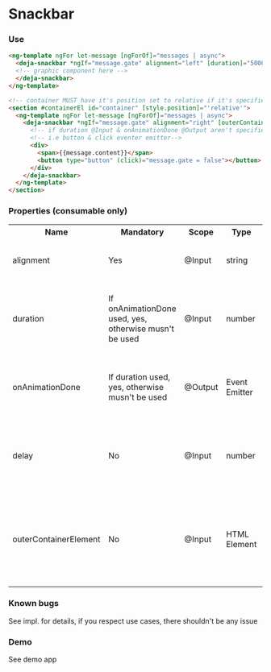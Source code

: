 # Snackbar

### Use

```html
<ng-template ngFor let-message [ngForOf]="messages | async">
  <deja-snackbar *ngIf="message.gate" alignment="left" [duration]="5000" (onAnimationDone)="message.gate = false">
  <!-- graphic component here -->
  </deja-snackbar>
</ng-template>
```

```html
<!-- container MUST have it's position set to relative if it's specified using outerContainerElement @Output -->
<section #containerEl id="container" [style.position]="'relative'">
  <ng-template ngFor let-message [ngForOf]="messages | async">
    <deja-snackbar *ngIf="message.gate" alignment="right" [outerContainerElement]="containerEl">
      <!-- if duration @Input & onAnimationDone @Output aren't specified, MUST have an event emitter to dispose the snackbar -->
      <!-- i.e button & click eventer emitter-->
      <div>
        <span>{{message.content}}</span>
        <button type="button" (click)="message.gate = false"></button>
      </div>
    </deja-snackbar>
  </ng-template>
</section>
```

### Properties (consumable only)

<table>
    <tr>
        <th>Name</th>
        <th>Mandatory</th>
        <th>Scope</th>
        <th>Type</th>
        <th>Description</th>
    </tr>
    <tr>
        <td>alignment</td>
        <td>Yes</td>
        <td>@Input</td>
        <td>string</td>
        <td>Specify the anchor for the snackbar</td>
    </tr>
    <tr>
        <td>duration</td>
        <td>If onAnimationDone used, yes, otherwise musn't be used</td>
        <td>@Input</td>
        <td>number</td>
        <td>Specify the lifetime of the snackbar if not disposed by user</td>
    </tr>
    <tr>
        <td>onAnimationDone</td>
        <td>If duration used, yes, otherwise musn't be used</td>
        <td>@Output</td>
        <td>Event Emitter</td>
        <td>Negate the flag used for element removal from the DOM</td>
    </tr>
    <tr>
        <td>delay</td>
        <td>No</td>
        <td>@Input</td>
        <td>number</td>
        <td>Specify the delay before the animation is launched at element creation</td>
    </tr>
    <tr>
        <td>outerContainerElement</td>
        <td>No</td>
        <td>@Input</td>
        <td>HTML Element</td>
        <td>Specify the container of the snackbar, the container's position must be set as relative</td>
    </tr>

</table>


### Known bugs
See impl. for details, if you respect use cases, there shouldn't be any issue

### Demo
See demo app